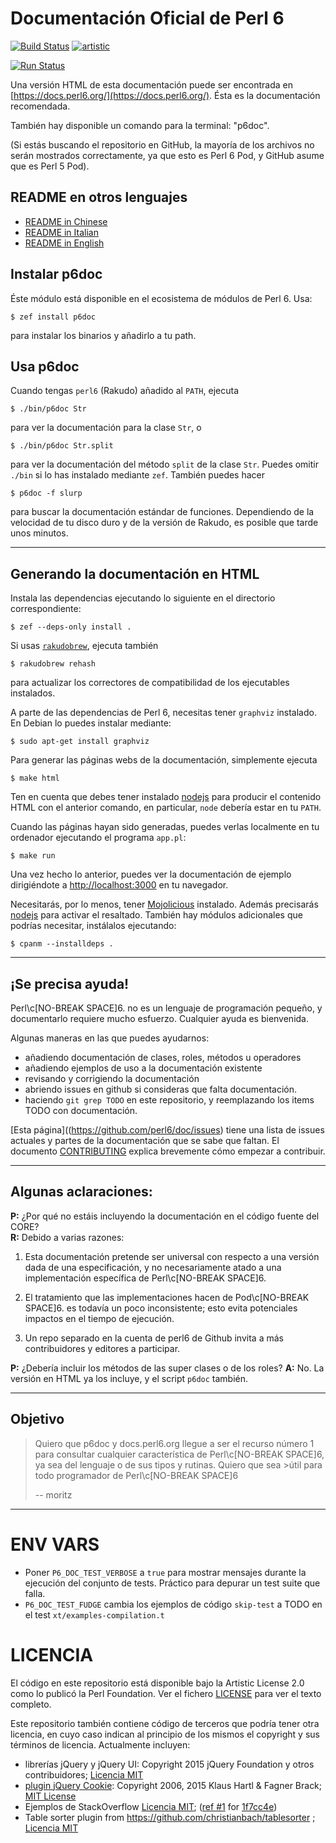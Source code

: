 # Documentación Oficial de Perl 6

[![Build Status](https://travis-ci.org/perl6/doc.svg?branch=master)](https://travis-ci.org/perl6/doc) [![artistic](https://img.shields.io/badge/license-Artistic%202.0-blue.svg?style=flat)](https://opensource.org/licenses/Artistic-2.0)

[![Run Status](https://api.shippable.com/projects/591e99923f2f790700098a30/badge?branch=master)](https://app.shippable.com/github/perl6/doc)

Una versión HTML de esta documentación puede ser encontrada en [https://docs.perl6.org/](https://docs.perl6.org/).
Ésta es la documentación recomendada.

También hay disponible un comando para la terminal: "p6doc".

(Si estás buscando el repositorio en GitHub, la mayoría de los archivos no serán mostrados correctamente,
ya que esto es Perl 6 Pod, y GitHub asume que es Perl 5 Pod).

## README en otros lenguajes

* [README in Chinese](README.zh.md)
* [README in Italian](README.it.md)
* [README in English](README.md)

## Instalar p6doc

Éste módulo está disponible en el ecosistema de módulos de Perl 6. Usa:

    $ zef install p6doc

para instalar los binarios y añadirlo a tu path.

## Usa p6doc

Cuando tengas `perl6` (Rakudo) añadido al `PATH`, ejecuta

    $ ./bin/p6doc Str

para ver la documentación para la clase `Str`, o

    $ ./bin/p6doc Str.split

para ver la documentación del método `split` de la clase `Str`. Puedes
omitir `./bin` si lo has instalado mediante `zef`. 
También puedes hacer

    $ p6doc -f slurp

para buscar la documentación estándar de funciones. Dependiendo de la velocidad
de tu disco duro y de la versión de Rakudo, es posible que tarde unos minutos.

-------

## Generando la documentación en HTML

Instala las dependencias ejecutando lo siguiente en el directorio correspondiente:

    $ zef --deps-only install .

Si usas [`rakudobrew`](https://github.com/tadzik/rakudobrew), ejecuta también

    $ rakudobrew rehash

para actualizar los correctores de compatibilidad de los ejecutables instalados.

A parte de las dependencias de Perl 6, necesitas tener `graphviz` instalado. En Debian 
lo puedes instalar mediante:

    $ sudo apt-get install graphviz

Para generar las páginas webs de la documentación, simplemente ejecuta

    $ make html

Ten en cuenta que debes tener instalado [nodejs](https://nodejs.org)
para producir el contenido HTML con el anterior comando, en particular,
`node` debería estar en tu `PATH`.

Cuando las páginas hayan sido generadas, puedes verlas localmente
en tu ordenador ejecutando el programa `app.pl`:

    $ make run

Una vez hecho lo anterior, puedes ver la documentación de ejemplo
dirigiéndote a [http://localhost:3000](http://localhost:3000) en tu navegador.

Necesitarás, por lo menos, tener [Mojolicious](https://metacpan.org/pod/Mojolicious)
instalado. Además precisarás [nodejs](https://nodejs.org) para activar el resaltado.
También hay módulos adicionales que podrías necesitar, instálalos ejecutando:

    $ cpanm --installdeps .

---------

## ¡Se precisa ayuda!

Perl\c[NO-BREAK SPACE]6. no es un lenguaje de programación pequeño, y documentarlo requiere mucho esfuerzo. Cualquier ayuda es bienvenida.

Algunas maneras en las que puedes ayudarnos:

  * añadiendo documentación de clases, roles, métodos u operadores
  * añadiendo ejemplos de uso a la documentación existente
  * revisando y corrigiendo la documentación
  * abriendo issues en github si consideras que falta documentación.
  * haciendo `git grep TODO` en este repositorio, y reemplazando los items TODO con documentación.

[Esta página]((https://github.com/perl6/doc/issues) tiene una lista de issues actuales y partes de la documentación que se sabe que faltan. El documento [CONTRIBUTING](CONTRIBUTING.md) explica brevemente cómo empezar a contribuir.

--------
## Algunas aclaraciones:

**P:** ¿Por qué no estáis incluyendo la documentación en el código fuente del CORE?<br>
**R:** Debido a varias razones:

  1. Esta documentación pretende ser universal con respecto a una versión dada de una especificación, y no necesariamente atado a una implementación específica de Perl\c[NO-BREAK SPACE]6.

  2. El tratamiento que las implementaciones hacen de Pod\c[NO-BREAK SPACE]6. es todavía un poco inconsistente; esto evita potenciales impactos en el tiempo de ejecución.

  3. Un repo separado en la cuenta de perl6 de Github invita a más contribuidores y editores a participar.

**P:** ¿Debería incluir los métodos de las super clases o de los roles?
**A:** No. La versión en HTML ya los incluye, y el script `p6doc` también.

--------

## Objetivo

> Quiero que p6doc y docs.perl6.org llegue a ser el recurso número 1 para consultar cualquier
>característica de Perl\c[NO-BREAK SPACE]6, ya sea del lenguaje o de sus tipos y rutinas. Quiero que sea >útil para todo programador de Perl\c[NO-BREAK SPACE]6
>
>    -- moritz

--------

# ENV VARS

- Poner `P6_DOC_TEST_VERBOSE` a `true` para mostrar mensajes durante la ejecución del conjunto de tests. Práctico para depurar un test suite que falla.
- `P6_DOC_TEST_FUDGE` cambia los ejemplos de código `skip-test` a TODO en el test `xt/examples-compilation.t`

# LICENCIA

El código en este repositorio está disponible bajo la Artistic License 2.0 como lo publicó la Perl Foundation. Ver el fichero [LICENSE](LICENSE) para ver el texto completo.

Este repositorio también contiene código de terceros que podría tener otra licencia, en cuyo caso indican al principio de los mismos el copyright y sus términos de licencia. Actualmente incluyen:

* librerías jQuery y jQuery UI: Copyright 2015 jQuery Foundation y otros contribuidores; [Licencia MIT](http://creativecommons.org/licenses/MIT)
* [plugin jQuery Cookie](https://github.com/js-cookie/js-cookie):
  Copyright 2006, 2015 Klaus Hartl & Fagner Brack;
  [MIT License](http://creativecommons.org/licenses/MIT)
* Ejemplos de StackOverflow [Licencia MIT](http://creativecommons.org/licenses/MIT); ([ref #1](http://stackoverflow.com/a/43669837/215487) for [1f7cc4e](https://github.com/perl6/doc/commit/1f7cc4efa0da38b5a9bf544c9b13cc335f87f7f6))
* Table sorter plugin from https://github.com/christianbach/tablesorter ;
  [Licencia MIT](http://creativecommons.org/licenses/MIT)

